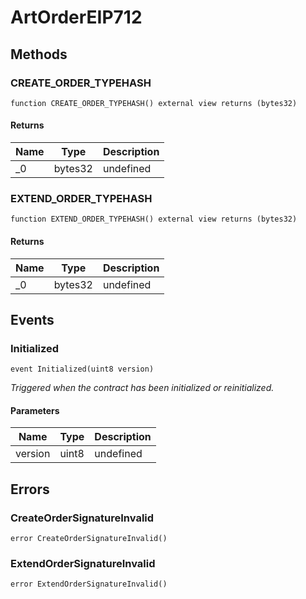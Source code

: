 # ArtOrderEIP712









## Methods

### CREATE_ORDER_TYPEHASH

```solidity
function CREATE_ORDER_TYPEHASH() external view returns (bytes32)
```






#### Returns

| Name | Type | Description |
|---|---|---|
| _0 | bytes32 | undefined |

### EXTEND_ORDER_TYPEHASH

```solidity
function EXTEND_ORDER_TYPEHASH() external view returns (bytes32)
```






#### Returns

| Name | Type | Description |
|---|---|---|
| _0 | bytes32 | undefined |



## Events

### Initialized

```solidity
event Initialized(uint8 version)
```



*Triggered when the contract has been initialized or reinitialized.*

#### Parameters

| Name | Type | Description |
|---|---|---|
| version  | uint8 | undefined |



## Errors

### CreateOrderSignatureInvalid

```solidity
error CreateOrderSignatureInvalid()
```






### ExtendOrderSignatureInvalid

```solidity
error ExtendOrderSignatureInvalid()
```







